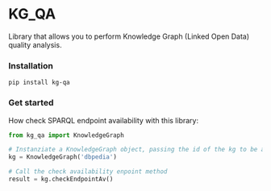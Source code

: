 # KG_QA
Library that allows you to perform Knowledge Graph (Linked Open Data) quality analysis.

### Installation
```
pip install kg-qa
```

### Get started 
How check SPARQL endpoint availability with this library:
```Python
from kg_qa import KnowledgeGraph

# Instanziate a KnowledgeGraph object, passing the id of the kg to be analyzed
kg = KnowledgeGraph('dbpedia')

# Call the check availability enpoint method
result = kg.checkEndpointAv()
```